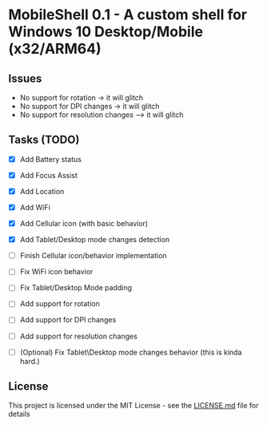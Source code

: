 # MobileShell 0.1 - A custom shell for Windows 10 Desktop/Mobile (x32/ARM64) 


## Issues

 - No support for rotation -> it will glitch
 - No support for DPI changes -> it will glitch
 - No support for resolution changes --> it will glitch

## Tasks (TODO) 

- [X] Add Battery status
- [X] Add Focus Assist
- [X] Add Location
- [X] Add WiFi
- [X] Add Cellular icon (with basic behavior)
- [X] Add Tablet/Desktop mode changes detection
- [ ] Finish Cellular icon/behavior implementation
- [ ] Fix WiFi icon behavior
- [ ] Fix Tablet/Desktop Mode padding
- [ ] Add support for rotation
- [ ] Add support for DPI changes
- [ ] Add support for resolution changes
- [ ] \(Optional) Fix Tablet\Desktop mode changes behavior (this is kinda hard.)


## License

This project is licensed under the MIT License - see the [LICENSE.md](LICENSE.md) file for details
